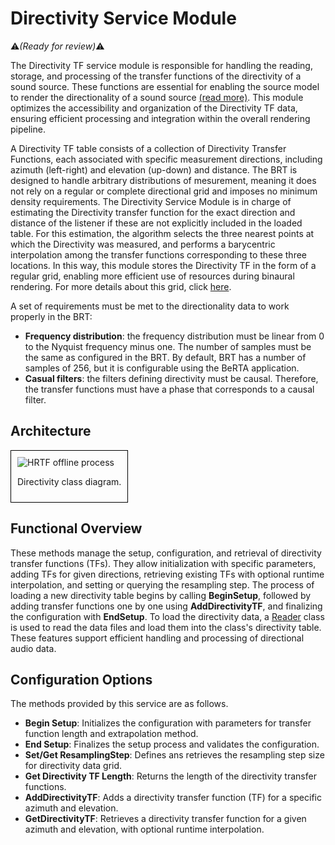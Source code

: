 # Directivity Service Module
:warning:*(Ready for review)*:warning:

The Directivity TF service module is responsible for handling the reading, storage, and processing of the transfer functions of the directivity of a sound source. These functions are essential for enabling the source model to render the directionality of a sound source [(read more)](../source-models/directivity-source-model.md). This module optimizes the accessibility and organization of the Directivity TF data, ensuring efficient processing and integration within the overall rendering pipeline.

A Directivity TF table consists of a collection of Directivity Transfer Functions, each associated with specific measurement directions, including azimuth (left-right) and elevation (up-down) and distance. The BRT is designed to handle arbitrary distributions of mesurement, meaning it does not rely on a regular or complete directional grid and imposes no minimum density requirements. The Directivity Service Module is in charge of estimating the Directivity transfer function for the exact direction and distance of the listener if these are not explicitly included in the loaded table. For this estimation, the algorithm selects the three nearest points at which the Directivity was measured, and performs a barycentric interpolation among the transfer functions corresponding to these three locations. In this way, this module stores the Directivity TF in the form of a regular grid, enabling more efficient use of resources during binaural rendering. For more details about this grid, click [here](../../assets/technical-report/SONICOM_TR3.1_BRT%20REGULAR%20GRID%20DISTRIBUTION%20OF%20POINTS%20IN%20THE%20SPHERE%20USED%20BY%20THE%20BRT.pdf). 


A set of requirements must be met to the directionality data to work properly in the BRT:

- **Frequency distribution**: the frequency distribution must be linear from 0 to the Nyquist frequency minus one. The number of samples must be the same as configured in the BRT. By default, BRT has a number of samples of 256, but it is configurable using the BeRTA application. 
- **Casual filters**: the filters defining directivity must be causal. Therefore, the transfer functions must have a phase that corresponds to a causal filter. 

## Architecture

<div style="border: 1px solid #000; padding: 10px; display: inline-block;">
    <img src="/BRT-Documentation/assets/sysmldiagrams/none.png" alt="HRTF offline process" style="display: block; margin: 0 auto;">
    <p style="text-align: center;">Directivity class diagram.</p>
</div>

## Functional Overview

These methods manage the setup, configuration, and retrieval of directivity transfer functions (TFs). They allow initialization with specific parameters, adding TFs for given directions, retrieving existing TFs with optional runtime interpolation, and setting or querying the resampling step. The process of loading a new directivity table begins by calling **BeginSetup**, followed by adding transfer functions one by one using **AddDirectivityTF**, and finalizing the configuration with **EndSetup**. To load the directivity data, a [Reader](../readers/index.md) class is used to read the data files and load them into the class's directivity table. These features support efficient handling and processing of directional audio data.


## Configuration Options

The methods provided by this service are as follows.

- **Begin Setup**: Initializes the configuration with parameters for transfer function length and extrapolation method.  
- **End Setup**: Finalizes the setup process and validates the configuration.  
- **Set/Get ResamplingStep**: Defines ans retrieves the resampling step size for directivity data grid.  
- **Get Directivity TF Length**: Returns the length of the directivity transfer functions.  
- **AddDirectivityTF**: Adds a directivity transfer function (TF) for a specific azimuth and elevation.  
- **GetDirectivityTF**: Retrieves a directivity transfer function for a given azimuth and elevation, with optional runtime interpolation.  
